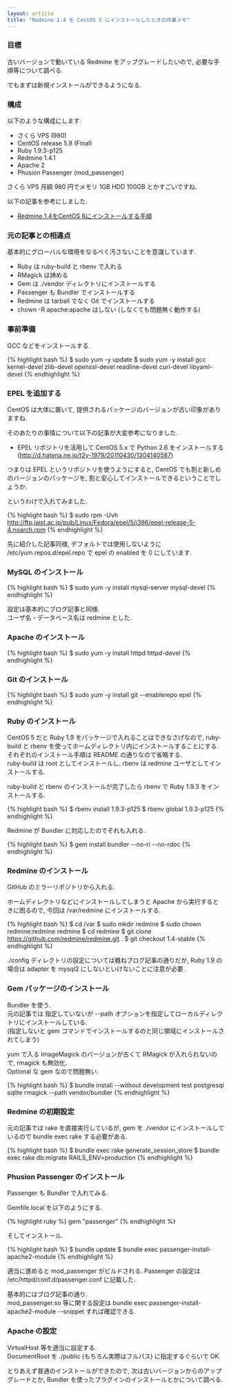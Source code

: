 ```yaml
---
layout: article
title: "Redmine 1.4 を CentOS 5 にインストールしたときの作業メモ"
---
```

### 目標

古いバージョンで動いている Redmine をアップグレードしたいので, 必要な手順等について調べる.

でもまずは新規インストールができるようになる.

### 構成

以下のような構成にします.

- さくら VPS (980)
- CentOS release 5.8 (Final)
- Ruby 1.9.3-p125
- Redmine 1.4.1
- Apache 2
- Phusion Passenger (mod_passenger)

さくら VPS 月額 980 円でメモリ 1GB HDD 100GB とかすごいですね.

以下の記事を参考にしました.

- [Redmine 1.4をCentOS 6にインストールする手順](http://blog.redmine.jp/articles/redmine-1_4-installation_centos/)

### 元の記事との相違点

基本的にグローバルな環境をなるべく汚さないことを意識しています.

- Ruby は ruby-build と rbenv で入れる
- RMagick は諦める
- Gem は ./vendor ディレクトリにインストールする
- Passenger も Bundler でインストールする
- Redmine は tarball でなく Git でインストールする
- chown -R apache:apache はしない (しなくても問題無く動作する)

### 事前準備

GCC などをインストールする.

{% highlight bash %}
$ sudo yum -y update
$ sudo yum -y install gcc kernel-devel zlib-devel openssl-devel readline-devel curl-devel libyaml-devel
{% endhighlight %}

### EPEL を追加する

CentOS は大体に置いて, 提供されるパッケージのバージョンが古い印象がありますね.

そのあたりの事情について以下の記事が大変参考になりました.

- EPEL リポジトリを活用して CentOS 5.x で Python 2.6 をインストールする (http://d.hatena.ne.jp/t2y-1979/20110430/1304140587)

つまりは EPEL というリポジトリを使うようにすると, CentOS でも割と新しめのバージョンのパッケージを, 割と安心してインストールできるということでしょうか.

というわけで入れてみました.

{% highlight bash %}
$ sudo rpm -Uvh http://ftp.jaist.ac.jp/pub/Linux/Fedora/epel/5/i386/epel-release-5-4.noarch.rpm
{% endhighlight %}

先に紹介した記事同様, デフォルトでは使用しないように /etc/yum.repos.d/epel.repo で epel の enabled を 0 にしています.

### MySQL のインストール

{% highlight bash %}
$ sudo yum -y install mysql-server mysql-devel
{% endhighlight %}

設定は基本的にブログ記事と同様.  
ユーザ名・データベース名は redmine とした.

### Apache のインストール

{% highlight bash %}
$ sudo yum -y install httpd httpd-devel
{% endhighlight %}

### Git のインストール

{% highlight bash %}
$ sudo yum -y install git --enablerepo epel
{% endhighlight %}

### Ruby のインストール

CentOS 5 だと Ruby 1.9 をパッケージで入れることはできなさげなので, ruby-build と rbenv を使ってホームディレクトリ内にインストールすることにする.  
それぞれのインストール手順は README の通りなので省略する.  
ruby-build は root としてインストールし, rbenv は redmine ユーザとしてインストールする.

ruby-build と rbenv のインストールが完了したら rbenv で Ruby 1.9.3 をインストールする.

{% highlight bash %}
$ rbenv install 1.9.3-p125
$ rbenv global 1.9.3-p125
{% endhighlight %}

Redmine が Bundler に対応したのでそれも入れる.

{% highlight bash %}
$ gem install bundler --no-ri --no-rdoc
{% endhighlight %}

### Redmine のインストール

GitHub のミラーリポジトリから入れる.

ホームディレクトリなどにインストールしてしまうと Apache から実行するときに困るので, 今回は /var/redmine にインストールする.

{% highlight bash %}
$ cd /var
$ sudo mkdir redmine
$ sudo chown redmine:redmine redmine
$ cd redmine
$ git clone https://github.com/redmine/redmine.git .
$ git checkout 1.4-stable
{% endhighlight %}

./config ディレクトリの設定については概ねブログ記事の通りだが, Ruby 1.9 の場合は adapter を mysql2 にしないといけないことに注意が必要.

### Gem パッケージのインストール

Bundler を使う.  
元の記事では 指定していないが --path オプションを指定してローカルディレクトリにインストールしている.  
(指定しないと gem コマンドでインストールするのと同じ領域にインストールされてしまう)

yum で入る ImageMagick のバージョンが古くて RMagick が入れられないので, rmagick も無効化.  
Optional な gem なので問題無い.

{% highlight bash %}
$ bundle install --without development test postgresql sqlite rmagick --path vendor/bundler
{% endhighlight %}

### Redmine の初期設定

元の記事では rake を直接実行しているが, gem を ./vendor にインストールしているので bundle exec rake する必要がある.

{% highlight bash %}
$ bundle exec rake generate_session_store
$ bundle exec rake db:migrate RAILS_ENV=production
{% endhighlight %}

### Phusion Passenger のインストール

Passenger も Bundler で入れてみる.

Gemfile.local を以下のようにする.

{% highlight ruby %}
gem "passenger"
{% endhighlight %}

そしてインストール.

{% highlight bash %}
$ bundle update
$ bundle exec passenger-install-apache2-module
{% endhighlight %}

適当に進めると mod_passenger がビルドされる.
Passenger の設定は /etc/httpd/conf.d/passenger.conf に記載した.

基本的にはブログ記事の通り.  
mod_passenger.so 等に関する設定は bundle exec passenger-install-apache2-module --snippet すれば確認できる.

### Apache の設定

VirtualHost 等を適当に設定する.  
DocumentRoot を ./public (もちろん実際はフルパス) に指定するぐらいで OK.

とりあえず普通のインストールができたので, 次は古いバージョンからのアップグレードとか, Bundler を使ったプラグインのインストールとかについて調べる.
